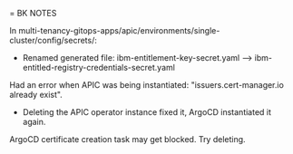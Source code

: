 = BK NOTES

In multi-tenancy-gitops-apps/apic/environments/single-cluster/config/secrets/:
- Renamed generated file:
  ibm-entitlement-key-secret.yaml --> ibm-entitled-registry-credentials-secret.yaml 

Had an error when APIC was being instantiated: "issuers.cert-manager.io already exist".
- Deleting the APIC operator instance fixed it, ArgoCD instantiated it again.

ArgoCD certificate creation task may get blocked. Try deleting.